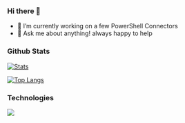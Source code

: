 ### Hi there 👋
- 🔭 I’m currently working on a few PowerShell Connectors
- 💬 Ask me about anything! always happy to help
 
 ### Github Stats
[![Stats](https://github-readme-stats.vercel.app/api?username=JeroenBl&theme=dark)](https://github.com/JeroenBl/github-readme-stats)

[![Top Langs](https://github-readme-stats.vercel.app/api/top-langs/?username=JeroenBl)](https://github.com/JeroenBl/github-readme-stats)

### Technologies
![](https://img.shields.io/badge/Code-PowerShell-informational?style=flat&logo=PowerShell&logoColor=white&color=2bbc8a)

<!--
**mufana/mufana** is a ✨ _special_ ✨ repository because its `README.md` (this file) appears on your GitHub profile.
Here are some ideas to get you started:

- 🔭 I’m currently working on ...
- 🌱 I’m currently learning ...
- 👯 I’m looking to collaborate on ...
- 🤔 I’m looking for help with ...
- 💬 Ask me about ...
- 📫 How to reach me: ...
- 😄 Pronouns: ...
- ⚡ Fun fact: ...
-->
